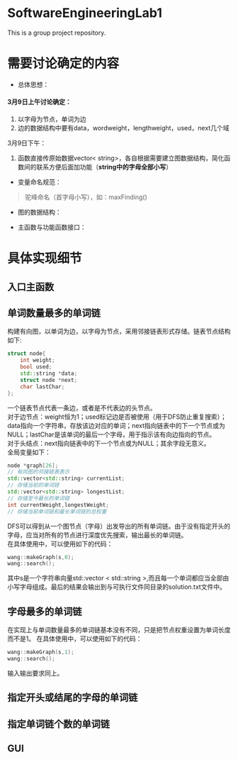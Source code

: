 # SoftwareEngineeringLab1
This is a group project repository.

# 需要讨论确定的内容

* 总体思想：

#### 3月9日上午讨论确定：

1. 以字母为节点，单词为边
2. 边的数据结构中要有data，wordweight，lengthweight，used，next几个域

3月9日下午：

1. 函数直接传原始数据vector< string>，各自根据需要建立图数据结构，简化函数间的联系方便后面加功能（__string中的字母全部小写__）

* 变量命名规范：

> 驼峰命名（首字母小写），如：maxFinding()

* 图的数据结构：

* 主函数与功能函数接口：

# 具体实现细节

## 入口主函数

## 单词数量最多的单词链
构建有向图，以单词为边，以字母为节点，采用邻接链表形式存储。链表节点结构如下:
```C++
struct node{
    int weight;
    bool used;
    std::string *data;
    struct node *next;
    char lastChar;
};
```
一个链表节点代表一条边，或者是不代表边的头节点。  
对于边节点：weight恒为1；used标记边是否被使用（用于DFS防止重复搜索）；data指向一个字符串，存放该边对应的单词；next指向链表中的下一个节点或为NULL；lastChar是该单词的最后一个字母，用于指示该有向边指向的节点。  
对于头结点：next指向链表中的下一个节点或为NULL；其余字段无意义。  
全局变量如下：
```C++
node *graph[26];
// 有向图的邻接链表表示
std::vector<std::string> currentList;
// 存储当前的单词链
std::vector<std::string> longestList;
// 存储至今最长的单词链
int currentWeight,longestWeight;
// 存储当前单词链和最长单词链的总权重
```
DFS可以得到从一个图节点（字母）出发导出的所有单词链。由于没有指定开头的字母，应当对所有的节点进行深度优先搜索，输出最长的单词链。  
在具体使用中，可以使用如下的代码：
```C++
wang::makeGraph(s,0);
wang::search();
```
其中s是一个字符串向量std::vector < std::string >,而且每一个单词都应当全部由小写字母组成。最后的结果会输出到与可执行文件同目录的solution.txt文件中。

## 字母最多的单词链
在实现上与单词数量最多的单词链基本没有不同，只是把节点权重设置为单词长度而不是1。
在具体使用中，可以使用如下的代码：
```C++
wang::makeGraph(s,1);
wang::search();
```
输入输出要求同上。

## 指定开头或结尾的字母的单词链

## 指定单词链个数的单词链

## GUI

